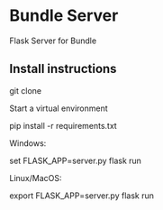 # Bundle Server
Flask Server for Bundle

## Install instructions

git clone

Start a virtual environment

pip install -r requirements.txt

Windows:

set FLASK_APP=server.py
flask run

Linux/MacOS:

export FLASK_APP=server.py
flask run
